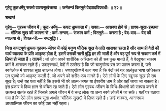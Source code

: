 **गृहेषु कूटधर्मेषु सक्तो ग्राश्यसुखेच्छया ।** **कर्मतन्त्रं वितनुते वेदवादविपन्नधी: ॥ २२॥** 

**शब्दार्थ** 

**गृहेषु—** **गृहस्थ जीवन में** **; कूट-धर्मेषु—** **कपट धाॢमकता में** **; सक्त:—** **आसक्त होने से** **; ग्राश्य-सुख-इच्छया—** **भौतिक सुख की** **कामना से** **; कर्म-तन्त्रम्—** **सकाम कर्म** **; वितनुते—** **करता है** **; वेद-वाद—** **वेद की व्यालया से** **; विपन्न-धी:—** **नष्टबुद्धि।** **.** 

**जिस कपटपूर्ण धाॢमक गृहस्थ-जीवन में कोई मनुष्य भौतिक सुख के प्रति आसक्त रहता है** **और साथ ही वेदों की व्यर्थ व्यालया के प्रति आकृष्ट होता है, इसमें उसकी सारी बुद्धि हर ली** **जाती है और वह पूर्ण रूप से सकाम कर्म में लिप्त हो जाता है।** **तात्पर्य :** जो लोग अपने शारीरिक अस्तित्व को ही सब कुछ मानते हैं, वे वेदवॢणत सकाम कर्म में आसक्त रहते हैं। उदाहरणार्थ, वेदों में उल्लेख है कि जो चातुर्मास्य व्रत का पालन करता है, उसे स्वर्गलोक में शाश्वत सुख उपलब्ध होगा। *भगवद्गीता* में कहा गया है कि वेदों की यह अलंकृत भाषा अधिकतर उन पुरुषों को आकृष्ट करती है, जो अपने को शरीर-रूप मानते हैं। ऐसे लोगों के लिए स्वॢगक सुख ही सब सुख है; उन्हें यह पता नहीं है कि इससे भी परे आत्म-जगत या ईश्वरीय धाम है और वहाँ जाया जा सकता है। इस प्रकार वे दिव्य ज्ञान से वंचित रह जाते हैं। ऐसे लोग गृहस्थ-जीवन के विधि-विधानों को सश्पन्न करने में अत्यन्त सतर्क रहते हैं जिससे अगले जीवन में वे चन्द्र लोक या अन्य स्वर्ग लोकों में जा सकें। यहाँ पर बताया गया है कि ऐसे लोग ग्राश्य सुख अर्थात् 'भौतिक सुखÓ में लिप्त रहते हैं। उन्हें शाश्वत, आनन्दमय आध्यात्मिक जीवन का कोई पता नहीं रहता।  